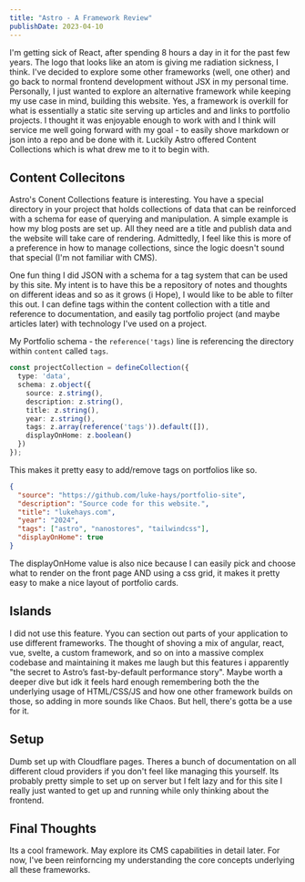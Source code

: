 ```yaml
---
title: "Astro - A Framework Review"
publishDate: 2023-04-10
---
```


I'm getting sick of React, after spending 8 hours a day in it for the past few years. The logo that looks like an atom is giving me radiation sickness, I think. I've decided to explore some other frameworks (well, one other) and go back to normal frontend development without JSX in my personal time. Personally, I just wanted to explore an alternative framework while keeping my use case in mind, building this website. Yes, a framework is overkill for what is essentially a static site serving up articles and and links to portfolio projects. I thought it was enjoyable enough to work with and I think will service me well going forward with my goal - to easily shove markdown or json into a repo and be done with it. Luckily Astro offered Content Collections which is what drew me to it to begin with.

## Content Collecitons

Astro's Conent Collections feature is interesting. You have a special directory in your project that holds collections of data that can be reinforced with a schema for ease of querying and manipulation. A simple example is how my blog posts are set up. All they need are a title and publish data and the website will take care of rendering. Admittedly, I feel like this is more of a preference in how to manage collections, since the logic doesn't sound that special (I'm not familiar with CMS). 

One fun thing I did JSON with a schema for a tag system that can be used by this site. My intent is to have this be a repository of notes and thoughts on different ideas and so as it grows (i Hope), I would like to be able to filter this out. I can define tags within the content collection with a title and reference to documentation, and easily tag portfolio project (and maybe articles later) with technology I've used on a project.

My Portfolio schema - the `reference('tags)` line is referencing the directory within `content` called `tags`.

```TypeScript
const projectCollection = defineCollection({
  type: 'data',
  schema: z.object({
    source: z.string(),
    description: z.string(),
    title: z.string(),
    year: z.string(),
    tags: z.array(reference('tags')).default([]),
    displayOnHome: z.boolean()
  })
});

```

This makes it pretty easy to add/remove tags on portfolios like so.

```json
{
  "source": "https://github.com/luke-hays/portfolio-site",
  "description": "Source code for this website.",
  "title": "lukehays.com",
  "year": "2024",
  "tags": ["astro", "nanostores", "tailwindcss"],
  "displayOnHome": true
}
```

The displayOnHome value is also nice because I can easily pick and choose what to render on the front page AND using a css grid, it makes it pretty easy to make a nice layout of portfolio cards.

## Islands

I did not use this feature. Yyou can section out parts of your application to use different frameworks. The thought of shoving a mix of angular, react, vue, svelte, a custom framework, and so on into a massive complex codebase and maintaining it makes me laugh but this features i apparently "the secret to Astro’s fast-by-default performance story". Maybe worth a deeper dive but idk it feels hard enough remembering both the the underlying usage of HTML/CSS/JS and how one other framework builds on those, so adding in more sounds like Chaos. But hell, there's gotta be a use for it.

## Setup

Dumb set up with Cloudflare pages. Theres a bunch of documentation on all different cloud providers if you don't feel like managing this yourself. Its probably pretty simple to set up on server but I felt lazy and for this site I really just wanted to get up and running while only thinking about the frontend.

## Final Thoughts

Its a cool framework. May explore its CMS capabilities in detail later. For now, I've been reinforncing my understanding the core concepts underlying all these frameworks.